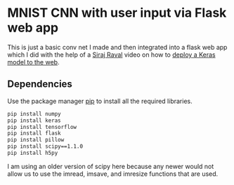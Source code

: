 # MNIST CNN with user input via Flask web app

This is just a basic conv net I made and then integrated into a flask web app which I did with the help of a [Siraj Raval](https://github.com/llSourcell) video on how to [deploy a Keras model to the web](https://www.youtube.com/watch?v=f6Bf3gl4hWY&feature=youtu.be).

## Dependencies

Use the package manager [pip](https://pip.pypa.io/en/stable/) to install all the required libraries.

```bash
pip install numpy
pip install keras
pip install tensorflow
pip install flask
pip install pillow
pip install scipy==1.1.0
pip install h5py
```
I am using an older version of scipy here because any newer would not allow us to use the imread, imsave, and imresize functions that are used.
